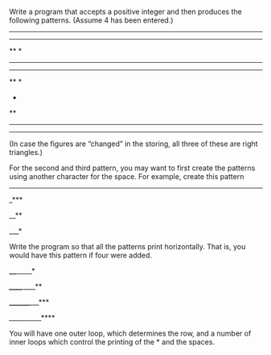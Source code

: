 Write a program that accepts a positive integer and then produces the following patterns.  (Assume 4 has been entered.)

****
***
**
*

****
 ***
  **
   *
 
   *
  **
 ***
****

 (In case the figures are “changed” in the storing, all three of these are right triangles.) 

For the second and third pattern, you may want to first create the patterns using another character for the space.  For example, create this pattern

****

_***

__**

___*

Write the program so that all the patterns print horizontally.   That is, you would have this pattern if four were added.

****__****_____*

***____***____**

**______**___***

*________*__****

You will have one outer loop, which determines the row, and a number of inner loops which control the printing of the * and the spaces.

